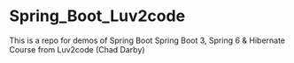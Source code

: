 # Spring_Boot_Luv2code
This is a repo for demos of Spring Boot Spring Boot 3, Spring 6 &amp; Hibernate Course from Luv2code (Chad Darby)
